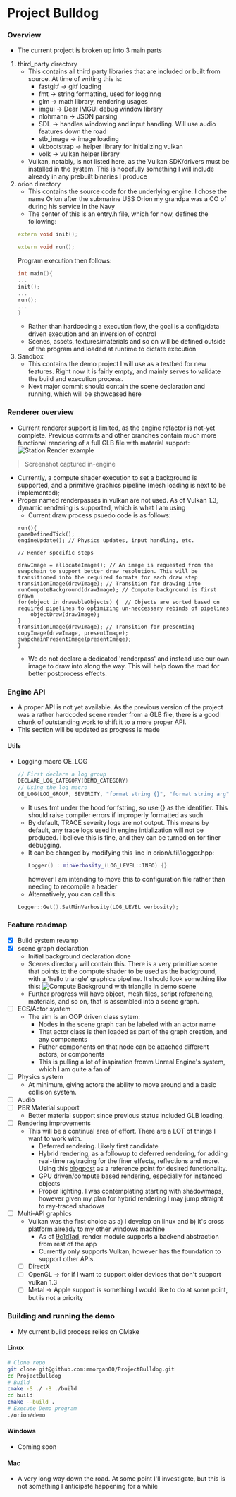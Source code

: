 # Project Bulldog

### Overview
- The current project is broken up into 3 main parts
1. third_party directory
    - This contains all third party libraries that are included or built from source. At time of writing this is:
        - fastgltf -> gltf loading
        - fmt -> string formatting, used for logginng
        - glm -> math library, rendering usages
        - imgui -> Dear IMGUI debug window library
        - nlohmann -> JSON parsing
        - SDL -> handles windowing and input handling. Will use audio features down the road
        - stb_image -> image loading
        - vkbootstrap -> helper library for initializing vulkan
        - volk -> vulkan helper library
    - Vulkan, notably, is not listed here, as the Vulkan SDK/drivers must be installed in the system. This is hopefully something I will include already in any prebuilt binaries I produce
2. orion directory
    - This contains the source code for the underlying engine. I chose the name Orion after the submarine USS Orion my grandpa was a CO of during his service in the Navy
    - The center of this is an entry.h file, which for now, defines the following:
    ```cpp
    extern void init();

    extern void run();

    ```
    Program execution then follows:
    ```cpp
    int main(){
    ...
    init();
    ...
    run();
    ...
    }
    ```
    - Rather than hardcoding a execution flow, the goal is a config/data driven execution and an inversion of control
    - Scenes, assets, textures/materials and so on will be defined outside of the program and loaded at runtime to dictate execution
3. Sandbox
    - This contains the demo project I will use as a testbed for new features. Right now it is fairly empty, and mainly serves to validate the build and execution process.
    - Next major commit should contain the scene declaration and running, which will be showcased here

### Renderer overview
- Current renderer support is limited, as the engine refactor is not-yet complete. Previous commits and other branches contain much more functional rendering of a full GLB file with material support:
![Station Render example](screenshots/Station-Render.png "Station GLB Render")
> Screenshot captured in-engine
- Currently, a compute shader execution to set a background is supported, and a primitive graphics pipeline (mesh loading is next to be implemented);
- Proper named renderpasses in vulkan are not used. As of Vulkan 1.3, dynamic rendering is supported, which is what I am using
    - Current draw process psuedo code is as follows:
    ```
    run(){
    gameDefinedTick();
    engineUpdate(); // Physics updates, input handling, etc. 

    // Render specific steps
    
    drawImage = allocateImage(); // An image is requested from the swapchain to support better draw resolution. This will be transitioned into the required formats for each draw step
    transitionImage(drawImage); // Transition for drawing into
    runComputeBackground(drawImage); // Compute background is first drawn 
    for(object in drawableObjects) {  // Objects are sorted based on required pipelines to optimizing un-neccessary rebinds of pipelines
        objectDraw(drawImage);
    }
    transitionImage(drawImage); // Transition for presenting
    copyImage(drawImage, presentImage);
    swapchainPresentImage(presentImage);
    }
    ```
    - We do not declare a dedicated 'renderpass' and instead use our own image to draw into along the way. This will help down the road for better postprocess effects.
    

### Engine API
- A proper API is not yet available. As the previous version of the project was a rather hardcoded scene render from a GLB file, there is a good chunk of outstanding work to shift it to a more proper API. 
- This section will be updated as progress is made
#### Utils
- Logging macro OE_LOG
    ```cpp
    // First declare a log group
    DECLARE_LOG_CATEGORY(DEMO_CATEGORY)
    // Using the log macro
    OE_LOG(LOG_GROUP, SEVERITY, "format string {}", "format string arg");
    ```
    - It uses fmt under the hood for fstring, so use {} as the identifier. This should raise compiler errors if improperly formatted as such
    - By default, TRACE severity logs are not output. This means by default, any trace logs used in engine intialization will not be produced. I believe this is fine, and they can be turned on for finer debugging.
    - It can be changed by modifying this line in orion/util/logger.hpp:
        ```cpp
        Logger() : minVerbosity_(LOG_LEVEL::INFO) {}
         ```
        however I am intending to move this to configuration file rather than needing to recompile a header
    - Alternatively, you can call this:
    ```cpp
    Logger::Get().SetMinVerbosity(LOG_LEVEL verbosity);
    ```




### Feature roadmap
- [x] Build system revamp
- [x] scene graph declaration 
    - Initial background declaration done
    - Scenes directory will contain this. There is a very primitive scene that points to the compute shader to be used as the background, with a 'hello triangle' graphics pipeline. It should look something like this:
![Compute Background with trianglle in demo scene](screenshots/CurrentStatus.png "Gradient background with a triangle showing compute shader execution") 
    - Further progress will have object, mesh files, script referencing, materials, and so on, that is assembled into a scene graph.
- [ ] ECS/Actor system 
    - The aim is an OOP driven class sytem:
        - Nodes in the scene graph can be labeled with an actor name
        - That actor class is then loaded as part of the graph creation, and any components
        - Futher components on that node can be attached different actors, or components
        - This is pulling a lot of inspiration fromm Unreal Engine's system, which I am quite a fan of
- [ ] Physics system
    - At minimum, giving actors the ability to move around and a basic collision system. 
- [ ] Audio
- [ ] PBR Material support
    - Better material support since previous status included GLB loading. 
- [ ] Rendering improvements
    - This will be a continual area of effort. There are a LOT of things I want to work with.
        - Deferred rendering. Likely first candidate
        - Hybrid rendering, as a followup to deferred rendering, for adding real-time raytracing for the finer effects, reflections and more. Using this [blogpost](https://www.gamedev.net/projects/380-real-time-hybrid-rasterization-raytracing-engine/) as a reference point for desired functionality.
        - GPU driven/compute based rendering, especially for instanced objects
        - Proper lighting. I was contemplating starting with shadowmaps, however given my plan for hybrid rendering I may jump straight to ray-traced shadows
- [ ] Multi-API graphics
    - Vulkan was the first choice as a) I develop on linux and b) it's cross platform already to my other windows machine
        - As of [9c1d1ad](https://github.com/mmorgan00/ProjectBulldog/commit/9c1d1ade00d5fd01d00b8154a1914d967b91971d), render module supports a backend abstraction from rest of the app
        - Currently only supports Vulkan, however has the foundation to support other APIs.
    - [ ] DirectX
    - [ ] OpenGL -> for if I want to support older devices that don't support vulkan 1.3
    - [ ] Metal -> Apple support is something I would like to do at some point, but is not a priority

### Building and running the demo
- My current build process relies on CMake

#### Linux
```bash
# Clone repo
git clone git@github.com:mmorgan00/ProjectBulldog.git
cd ProjectBulldog
# Build
cmake -S ./ -B ./build
cd build
cmake --build .
# Execute Demo program
./orion/demo
```

#### Windows
- Coming soon

#### Mac
- A very long way down the road. At some point I'll investigate, but this is not something I anticipate happening for a while
